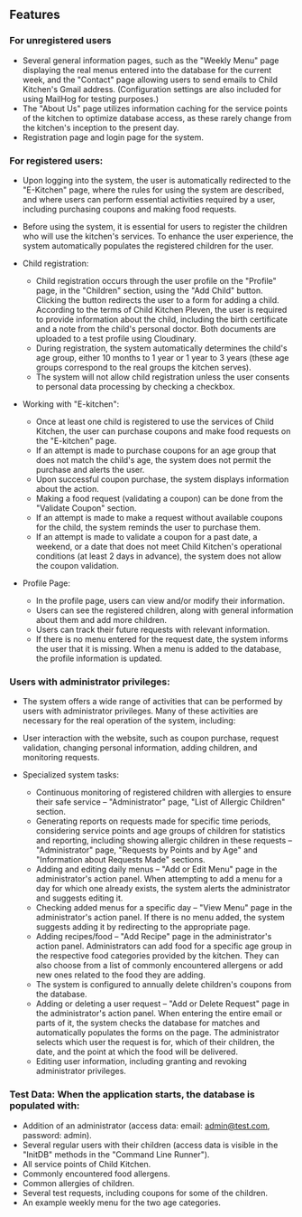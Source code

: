 
## Features

### For unregistered users
- Several general information pages, such as the "Weekly Menu" page displaying the real menus entered into the database for the current week, and the "Contact" page allowing users to send emails to Child Kitchen's Gmail address. (Configuration settings are also included for using MailHog for testing purposes.)
- The "About Us" page utilizes information caching for the service points of the kitchen to optimize database access, as these rarely change from the kitchen's inception to the present day.
- Registration page and login page for the system.

### For registered users:
-	Upon logging into the system, the user is automatically redirected to the "E-Kitchen" page, where the rules for using the system are described, and where users can perform essential activities required by a user, including purchasing coupons and making food requests.
-	Before using the system, it is essential for users to register the children who will use the kitchen's services. To enhance the user experience, the system automatically populates the registered children for the user.

- Child registration:
    -	Child registration occurs through the user profile on the "Profile" page, in the "Children" section, using the "Add Child" button. Clicking the button redirects the user to a form for adding a child. According to the terms of Child Kitchen Pleven, the user is required to provide information about the child, including the birth certificate and a note from the child's personal doctor. Both documents are uploaded to a test profile using Cloudinary.
    -	During registration, the system automatically determines the child's age group, either 10 months to 1 year or 1 year to 3 years (these age groups correspond to the real groups the kitchen serves).
    -	The system will not allow child registration unless the user consents to personal data processing by checking a checkbox.

-  Working with "E-kitchen":
    -	Once at least one child is registered to use the services of Child Kitchen, the user can purchase coupons and make food requests on the "E-kitchen" page.
    -	If an attempt is made to purchase coupons for an age group that does not match the child's age, the system does not permit the purchase and alerts the user.
    -	Upon successful coupon purchase, the system displays information about the action.
    -	Making a food request (validating a coupon) can be done from the "Validate Coupon" section.
    -	If an attempt is made to make a request without available coupons for the child, the system reminds the user to purchase them.
    -	If an attempt is made to validate a coupon for a past date, a weekend, or a date that does not meet Child Kitchen's operational conditions (at least 2 days in advance), the system does not allow the coupon validation.


- Profile Page:
    -	In the profile page, users can view and/or modify their information.
    -	Users can see the registered children, along with general information about them and add more children.
    -	Users can track their future requests with relevant information.
    -	If there is no menu entered for the request date, the system informs the user that it is missing. When a menu is added to the database, the profile information is updated.

### Users with administrator privileges:
-	The system offers a wide range of activities that can be performed by users with administrator privileges. Many of these activities are necessary for the real operation of the system, including:
-	User interaction with the website, such as coupon purchase, request validation, changing personal information, adding children, and monitoring requests.
-	Specialized system tasks:

    -	Continuous monitoring of registered children with allergies to ensure their safe service – "Administrator" page, "List of Allergic Children" section.
    -	Generating reports on requests made for specific time periods, considering service points and age groups of children for statistics and reporting, including showing allergic children in these requests – "Administrator" page, "Requests by Points and by Age" and "Information about Requests Made" sections.
    -	Adding and editing daily menus – "Add or Edit Menu" page in the administrator's action panel. When attempting to add a menu for a day for which one already exists, the system alerts the administrator and suggests editing it.
    -   Checking added menus for a specific day – "View Menu" page in the administrator's action panel. If there is no menu added, the system suggests adding it by redirecting to the appropriate page.
    -	Adding recipes/food – "Add Recipe" page in the administrator's action panel. Administrators can add food for a specific age group in the respective food categories provided by the kitchen. They can also choose from a list of commonly encountered allergens or add new ones related to the food they are adding.
    -	The system is configured to annually delete children's coupons from the database.
    -	Adding or deleting a user request – "Add or Delete Request" page in the administrator's action panel. When entering the entire email or parts of it, the system checks the database for matches and automatically populates the forms on the page. The administrator selects which user the request is for, which of their children, the date, and the point at which the food will be delivered.
    - Editing user information, including granting and revoking administrator privileges.

###	Test Data: When the application starts, the database is populated with:
-	Addition of an administrator (access data: email: admin@test.com, password: admin).
-	Several regular users with their children (access data is visible in the "InitDB" methods in the "Command Line Runner").
-	All service points of Child Kitchen.
-	Commonly encountered food allergens.
-	Common allergies of children.
-	Several test requests, including coupons for some of the children.
-	An example weekly menu for the two age categories.
